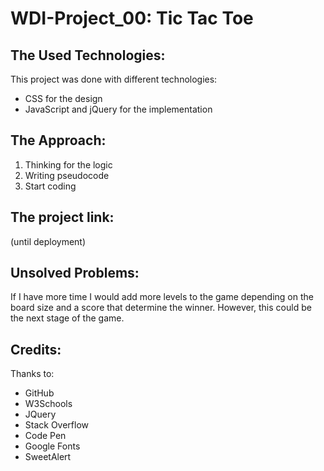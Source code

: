 # WDI-Project_00: Tic Tac Toe

## The Used Technologies:
This project was done with different technologies:
* CSS for the design
* JavaScript and jQuery for the implementation

## The Approach:
1. Thinking for the logic
2. Writing pseudocode
3. Start coding

## The project link:
(until deployment)

## Unsolved Problems:
If I have more time I would add more levels to the game depending on the board size and a score that determine the winner. However, this could be the next stage of the game.

## Credits:
Thanks to:
* GitHub
* W3Schools
* JQuery
* Stack Overflow
* Code Pen
* Google Fonts
* SweetAlert